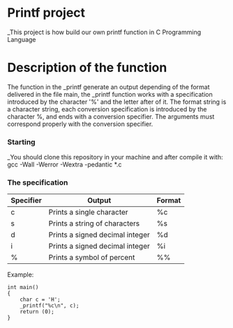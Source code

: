 # Printf project

_This project is how build our own printf function in C Programming Language

# Description of the function
The function in the _printf generate an output depending of the format delivered in the file main, the _printf function works with a specification introduced by the character '%' and the letter after of it.
The  format  string  is a character string, each conversion specification is introduced by the character %, and ends with a conversion specifier. The arguments must correspond properly with the conversion specifier.

### Starting

_You should clone this repository in your machine and after compile it
with: gcc -Wall -Werror -Wextra -pedantic *.c

### The specification
Specifier|Output|Format
---|---|---
c|Prints a single character|%c
s|Prints a string of characters|%s
d|Prints a signed decimal integer|%d
i|Prints a signed decimal integer|%i
%|Prints a symbol of percent|%%

Example:
```
int main() 
{
	char c = 'H';
	_printf("%c\n", c);
	return (0);
}